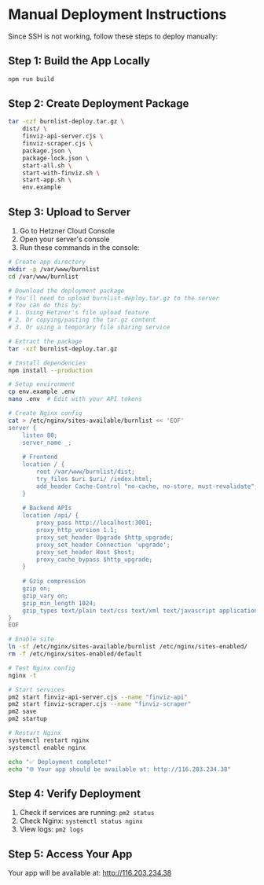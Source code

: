 # Manual Deployment Instructions

Since SSH is not working, follow these steps to deploy manually:

## Step 1: Build the App Locally
```bash
npm run build
```

## Step 2: Create Deployment Package
```bash
tar -czf burnlist-deploy.tar.gz \
    dist/ \
    finviz-api-server.cjs \
    finviz-scraper.cjs \
    package.json \
    package-lock.json \
    start-all.sh \
    start-with-finviz.sh \
    start-app.sh \
    env.example
```

## Step 3: Upload to Server
1. Go to Hetzner Cloud Console
2. Open your server's console
3. Run these commands in the console:

```bash
# Create app directory
mkdir -p /var/www/burnlist
cd /var/www/burnlist

# Download the deployment package
# You'll need to upload burnlist-deploy.tar.gz to the server
# You can do this by:
# 1. Using Hetzner's file upload feature
# 2. Or copying/pasting the tar.gz content
# 3. Or using a temporary file sharing service

# Extract the package
tar -xzf burnlist-deploy.tar.gz

# Install dependencies
npm install --production

# Setup environment
cp env.example .env
nano .env  # Edit with your API tokens

# Create Nginx config
cat > /etc/nginx/sites-available/burnlist << 'EOF'
server {
    listen 80;
    server_name _;
    
    # Frontend
    location / {
        root /var/www/burnlist/dist;
        try_files $uri $uri/ /index.html;
        add_header Cache-Control "no-cache, no-store, must-revalidate";
    }
    
    # Backend APIs
    location /api/ {
        proxy_pass http://localhost:3001;
        proxy_http_version 1.1;
        proxy_set_header Upgrade $http_upgrade;
        proxy_set_header Connection 'upgrade';
        proxy_set_header Host $host;
        proxy_cache_bypass $http_upgrade;
    }
    
    # Gzip compression
    gzip on;
    gzip_vary on;
    gzip_min_length 1024;
    gzip_types text/plain text/css text/xml text/javascript application/javascript application/xml+rss application/json;
}
EOF

# Enable site
ln -sf /etc/nginx/sites-available/burnlist /etc/nginx/sites-enabled/
rm -f /etc/nginx/sites-enabled/default

# Test Nginx config
nginx -t

# Start services
pm2 start finviz-api-server.cjs --name "finviz-api"
pm2 start finviz-scraper.cjs --name "finviz-scraper"
pm2 save
pm2 startup

# Restart Nginx
systemctl restart nginx
systemctl enable nginx

echo "✅ Deployment complete!"
echo "🌐 Your app should be available at: http://116.203.234.38"
```

## Step 4: Verify Deployment
1. Check if services are running: `pm2 status`
2. Check Nginx: `systemctl status nginx`
3. View logs: `pm2 logs`

## Step 5: Access Your App
Your app will be available at: http://116.203.234.38